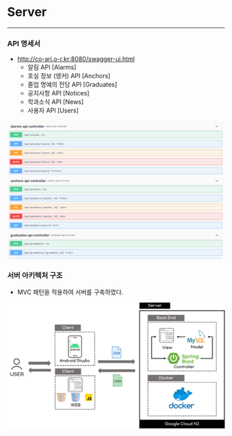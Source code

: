 # Server
---
### API 명세서
- http://co-ari.o-r.kr:8080/swagger-ui.html
  - 알림 API [Alarms]
  - 호실 정보 (앵커) API [Anchors]
  - 졸업 명예의 전당 API [Graduates]
  - 공지사항 API [Notices]
  - 학과소식 API [News]
  - 사용자 API [Users]
<img src="restAPI.PNG">

### 서버 아키텍처 구조
- MVC 패턴을 적용하여 서버를 구축하였다. 
<img src="server.PNG">
